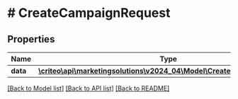 # # CreateCampaignRequest

## Properties

Name | Type | Description | Notes
------------ | ------------- | ------------- | -------------
**data** | [**\criteo\api\marketingsolutions\v2024_04\Model\CreateCampaignResource**](CreateCampaignResource.md) |  | [optional]

[[Back to Model list]](../../README.md#models) [[Back to API list]](../../README.md#endpoints) [[Back to README]](../../README.md)
